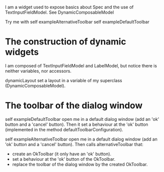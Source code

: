 I am a widget used to expose basics about Spec and the use of TextInputFieldModel.
See DynamicComposableModel

Try me with
self exampleAlternativeToolbar
self exampleDefaultToolbar

The construction of dynamic widgets
===============================

I am composed of TextInputFieldModel and LabelModel, but notice there is neither variables, nor accessors.

dynamicLayout set a layout in a variable of my superclass (DynamicComposableModel).

The toolbar of the dialog window 
============================

self exampleDefaultToolbar open me in a default dialog window (add an 'ok' button and a 'cancel' button).
Then it set a behaviour at the 'ok' button (implemented in the method defaultToolbarConfiguration).

self exampleAlternativeToolbar open me in a default dialog window (add an 'ok' button and a 'cancel' button).
Then calls alternativeToolbar that:
- create an OkToolbar (it only have an 'ok' button).
- set a behaviour at the 'ok' button of the OkToolbar.
- replace the toolbar of the dialog window by the created OkToolbar.